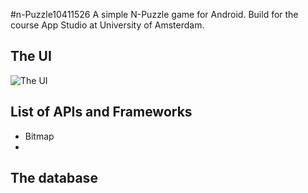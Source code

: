 #n-Puzzle10411526
A simple N-Puzzle game for Android. Build for the course App Studio at University of Amsterdam.

## The UI
![The UI](https://www.dropbox.com/s/etb33rdyqt0dm75/appdesign.png)

## List of APIs and Frameworks
- Bitmap
-

## The database
